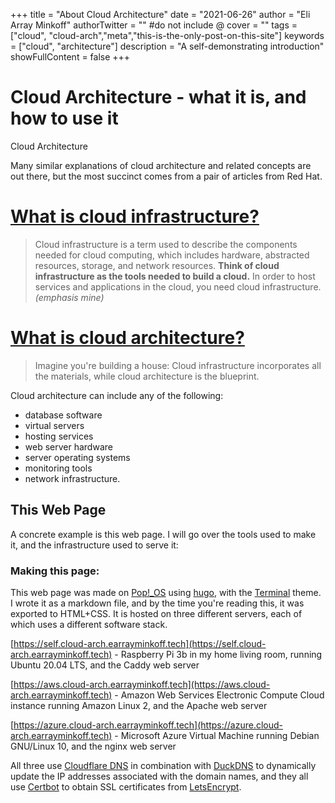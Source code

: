 +++
title = "About Cloud Architecture"
date = "2021-06-26"
author = "Eli Array Minkoff"
authorTwitter = "" #do not include @
cover = ""
tags = ["cloud", "cloud-arch","meta","this-is-the-only-post-on-this-site"]
keywords = ["cloud", "architecture"]
description = "A self-demonstrating introduction"
showFullContent = false
+++

# Cloud Architecture - what it is, and how to use it

Cloud Architecture

Many similar explanations of cloud architecture and related concepts are out there, but the most succinct comes from a pair of articles from Red Hat.

# [What is cloud infrastructure?](https://www.redhat.com/en/topics/cloud-computing/what-is-cloud-infrastructure)
> Cloud infrastructure is a term used to describe the components needed for cloud computing, which includes hardware, abstracted resources, storage, and network resources. **Think of cloud infrastructure as the tools needed to build a cloud.** In order to host services and applications in the cloud, you need cloud infrastructure. <br>
*(emphasis mine)*

# [What is cloud architecture?](https://www.redhat.com/en/topics/cloud-computing/what-is-cloud-architecture)
> Imagine you're building a house: Cloud infrastructure incorporates all the materials, while cloud architecture is the blueprint.

Cloud architecture can include any of the following:
* database software
* virtual servers
* hosting services
* web server hardware
* server operating systems
* monitoring tools
* network infrastructure.

## This Web Page

A concrete example is this web page. I will go over the tools used to make it, and the infrastructure used to serve it:

### Making this page:

This web page was made on [Pop!_OS](https://pop.system76.com/) using [hugo](https://gohugo.io), with the [Terminal](https://github.com/panr/hugo-theme-terminal/) theme. I wrote it as a markdown file, and by the time you're reading this, it was exported to HTML+CSS. It is hosted on three different servers, each of which uses a different software stack.

[https://self.cloud-arch.earrayminkoff.tech](https://self.cloud-arch.earrayminkoff.tech) - Raspberry Pi 3b in my home living room, running Ubuntu 20.04 LTS, and the Caddy web server

[https://aws.cloud-arch.earrayminkoff.tech](https://aws.cloud-arch.earrayminkoff.tech) - Amazon Web Services Electronic Compute Cloud instance running Amazon Linux 2, and the Apache web server

[https://azure.cloud-arch.earrayminkoff.tech](https://azure.cloud-arch.earrayminkoff.tech) - Microsoft Azure Virtual Machine running Debian GNU/Linux 10, and the nginx web server

All three use [Cloudflare DNS](https://www.cloudflare.com/dns/) in combination with [DuckDNS](https://duckdns.org) to dynamically update the IP addresses associated with the domain names, and they all use [Certbot](https://www.cloudflare.com/dns/) to obtain SSL certificates from [LetsEncrypt](https://www.cloudflare.com/dns/).
